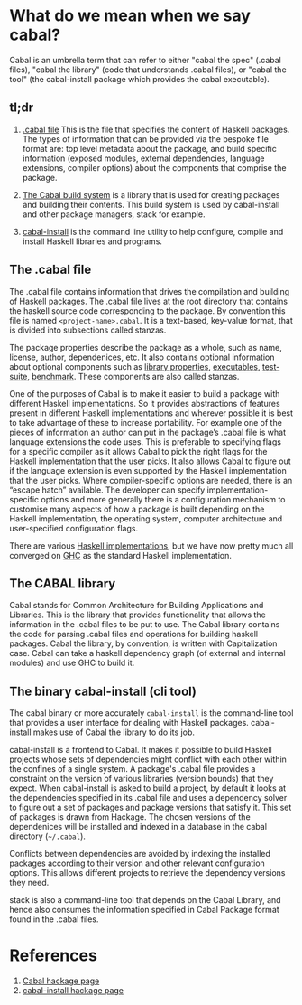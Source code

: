 # What do we mean when we say cabal?

Cabal is an umbrella term that can refer to either "cabal the spec" (.cabal
files), "cabal the library" (code that understands .cabal files), or "cabal the
tool" (the cabal-install package which provides the cabal executable).

## tl;dr

1. [.cabal file](#the-cabal-file) This is the file that specifies the content of
   Haskell packages. The types of information that can be provided via the
   bespoke file format are: top level metadata about the package, and build
   specific information (exposed modules, external dependencies, language
   extensions, compiler options) about the components that comprise the package.

2. [The Cabal build system](#the-cabal-library) is a library that is used for
   creating packages and building their contents. This build system is used by
   cabal-install and other package managers, stack for example.

3. [cabal-install](#the-binary-cabal-install-cli-tool) is the command line
   utility to help configure, compile and install Haskell libraries and
   programs.

## The .cabal file

The .cabal file contains information that drives the compilation and building of
Haskell packages. The .cabal file lives at the root directory that contains the
haskell source code corresponding to the package. By convention this file is
named `<project-name>.cabal`. It is a text-based, key-value format, that is
divided into subsections called stanzas.

The package properties describe the package as a whole, such as name, license,
author, dependenices, etc. It also contains optional information about optional
components such as
[library properties](../new_to_cabal/06_first_cabal_library.md),
[executables](../new_to_cabal/07_first_cabal_executable.md),
[test-suite](../leveling_up/02_first_cabal_test-suite.md),
[benchmark](src/leveling_up/03_first_cabal_benchmark.md). These components are
also called stanzas.

One of the purposes of Cabal is to make it easier to build a package with
different Haskell implementations. So it provides abstractions of features
present in different Haskell implementations and wherever possible it is best to
take advantage of these to increase portability. For example one of the pieces
of information an author can put in the package’s .cabal file is what language
extensions the code uses. This is preferable to specifying flags for a specific
compiler as it allows Cabal to pick the right flags for the Haskell
implementation that the user picks. It also allows Cabal to figure out if the
language extension is even supported by the Haskell implementation that the user
picks. Where compiler-specific options are needed, there is an “escape hatch”
available. The developer can specify implementation-specific options and more
generally there is a configuration mechanism to customise many aspects of how a
package is built depending on the Haskell implementation, the operating system,
computer architecture and user-specified configuration flags.

There are various
[Haskell implementations](https://wiki.haskell.org/Implementations), but we have
now pretty much all converged on [GHC](https://www.haskell.org/ghc/) as the
standard Haskell implementation.

## The CABAL library

Cabal stands for Common Architecture for Building Applications and Libraries.
This is the library that provides functionality that allows the information in
the .cabal files to be put to use. The Cabal library contains the code for
parsing .cabal files and operations for building haskell packages. Cabal the
library, by convention, is written with Capitalization case. Cabal can take a
haskell dependency graph (of external and internal modules) and use GHC to build
it.

## The binary cabal-install (cli tool)

The cabal binary or more accurately `cabal-install` is the command-line tool
that provides a user interface for dealing with Haskell packages. cabal-install
makes use of Cabal the library to do its job.

cabal-install is a frontend to Cabal. It makes it possible to build Haskell
projects whose sets of dependencies might conflict with each other within the
confines of a single system. A package's .cabal file provides a constraint on
the version of various libraries (version bounds) that they expect. When
cabal-install is asked to build a project, by default it looks at the
dependencies specified in its .cabal file and uses a dependency solver to figure
out a set of packages and package versions that satisfy it. This set of packages
is drawn from Hackage. The chosen versions of the dependenices will be installed
and indexed in a database in the cabal directory (`~/.cabal`).

Conflicts between dependencies are avoided by indexing the installed packages
according to their version and other relevant configuration options. This allows
different projects to retrieve the dependency versions they need.

stack is also a command-line tool that depends on the Cabal Library, and hence
also consumes the information specified in Cabal Package format found in the
.cabal files.

# References

1. [Cabal hackage page](https://hackage.haskell.org/package/Cabal)
2. [cabal-install hackage page](https://hackage.haskell.org/package/cabal-install)
